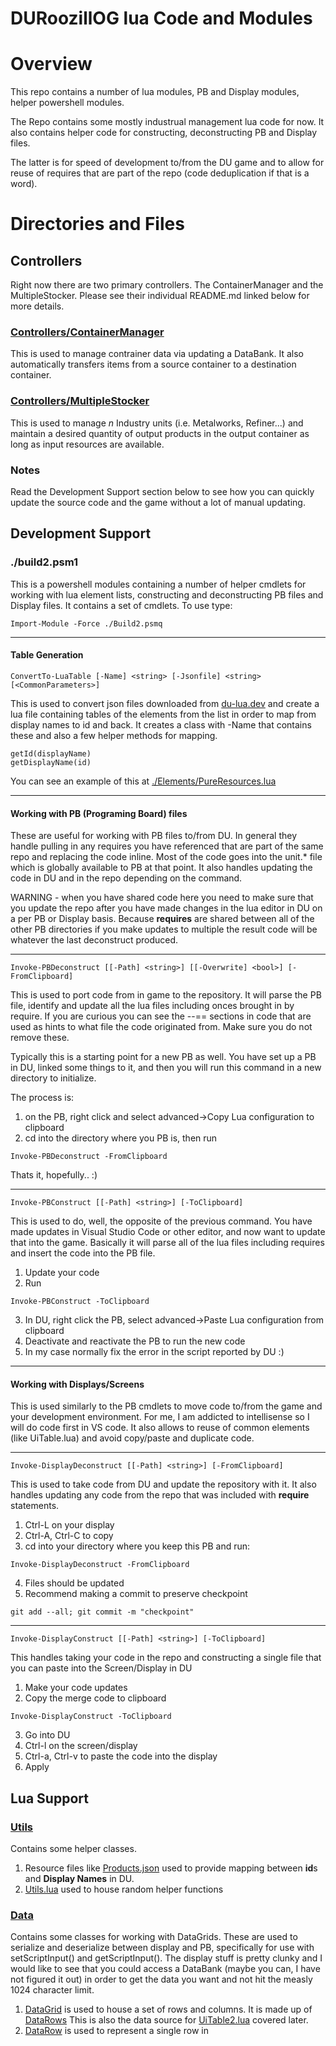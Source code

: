 # DURoozillOG lua Code and Modules

# Overview

This repo contains a number of lua modules, PB and Display modules, helper powershell modules.

The Repo contains some mostly industrual management lua code for now. It also contains helper code for constructing, deconstructing PB and Display files.

The latter is for speed of development to/from the DU game and to allow for reuse of requires that are part of the repo (code deduplication if that is a word).

# Directories and Files

## Controllers
Right now there are two primary controllers. The ContainerManager and the MultipleStocker. Please see their individual README.md linked below for more details.

### [Controllers/ContainerManager](./Controllers/ContainerManager/README.md)
This is used to manage contrainer data via updating a DataBank. It also automatically transfers items from a source container to a destination container.

### [Controllers/MultipleStocker](./Controllers/MultipleStocker/README.md)
This is used to manage *n* Industry units (i.e. Metalworks, Refiner...) and maintain a desired quantity of output products in the output container as long as input resources are available.

### Notes
Read the Development Support section below to see how you can quickly update the source code and the game without a lot of manual updating.

## Development Support
### ./build2.psm1  
This is a powershell modules containing a number of helper cmdlets for working with lua element lists, constructing and deconstructing PB files and Display files. It contains a set of cmdlets. To use type:
```
Import-Module -Force ./Build2.psmq
```
---
#### Table Generation
```
ConvertTo-LuaTable [-Name] <string> [-Jsonfile] <string>  [<CommonParameters>]
```
This is used to convert json files downloaded from [du-lua.dev](https://du-lua.dev/#/items) and create a lua file containing tables of the elements from the list in order to map from display names to id and back. It creates a class with -Name that contains these and also a few helper methods for mapping.

```
getId(displayName)
getDisplayName(id)
```

You can see an example of this at [./Elements/PureResources.lua](./Elements/PureResources.lua)

---

#### Working with PB (Programing Board) files
These are useful for working with PB files to/from DU. In general they handle pulling in any requires you have referenced that are part of the same repo and replacing the code inline. Most of the code goes into the unit.* file which is globally available to PB at that point. It also handles updating the code in DU and in the repo depending on the command.

WARNING - when you have shared code here you need to make sure that you update the repo after you have made changes in the lua editor in DU on a per PB or Display basis. Because **requires** are shared between all of the other PB directories if you make updates to multiple the result code will be whatever the last deconstruct produced.

---

```
Invoke-PBDeconstruct [[-Path] <string>] [[-Overwrite] <bool>] [-FromClipboard]
```
This is used to port code from in game to the repository. It will parse the PB file, identify and update all the lua files including onces brought in by require. If you are curious you can see the --== sections in code that are used as hints to what file the code originated from. Make sure you do not remove these.

Typically this is a starting point for a new PB as well. You have set up a PB in DU, linked some things to it, and then you will run this command in a new directory to initialize.

The process is:

1. on the PB, right click and select advanced->Copy Lua configuration to clipboard
2. cd into the directory where you PB is, then run
```
Invoke-PBDeconstruct -FromClipboard
```
Thats it, hopefully.. :)

---

```
Invoke-PBConstruct [[-Path] <string>] [-ToClipboard]
```
This is used to do, well, the opposite of the previous command. You have made updates in Visual Studio Code or other editor, and now want to update that into the game.
Basically it will parse all of the lua files including requires and insert the code into the PB file.

1. Update your code
2. Run
```
Invoke-PBConstruct -ToClipboard
```
3. In DU, right click the PB, select advanced->Paste Lua configuration from clipboard
4. Deactivate and reactivate the PB to run the new code
5. In my case normally fix the error in the script reported by DU :)

---

#### Working with Displays/Screens
This is used similarly to the PB cmdlets to move code to/from the game and your development environment. For me, I am addicted to intellisense so I will do code first in VS code. It also allows to reuse of common elements (like UiTable.lua) and avoid copy/paste and duplicate code.

---

```
Invoke-DisplayDeconstruct [[-Path] <string>] [-FromClipboard]
```

This is used to take code from DU and update the repository with it. It also handles updating any code from the repo that was included with **require** statements.
1. Ctrl-L on your display
2. Ctrl-A, Ctrl-C to copy
3. cd into your directory where you keep this PB and run:
```
Invoke-DisplayDeconstruct -FromClipboard
```
4. Files should be updated
5. Recommend making a commit to preserve checkpoint
```
git add --all; git commit -m "checkpoint"
```

---

```
Invoke-DisplayConstruct [[-Path] <string>] [-ToClipboard]
```
This handles taking your code in the repo and constructing a single file that you can paste into the Screen/Display in DU
1. Make your code updates
2. Copy the merge code to clipboard
```
Invoke-DisplayConstruct -ToClipboard
```
3. Go into DU
4. Ctrl-l on the screen/display
5. Ctrl-a, Ctrl-v to paste the code into the display
5. Apply


## Lua Support

### [Utils](./Utils)
Contains some helper classes.

1. Resource files like [Products.json](./Utils/Products.json) used to provide mapping between **id**s and **Display Names** in DU.
2. [Utils.lua](./Utils/Utils.lua) used to house random helper functions

### [Data](./Data)
Contains some classes for working with DataGrids. These are used to serialize and deserialize between display and PB, specifically for use with setScriptInput() and getScriptInput(). The display stuff is pretty clunky and I would like to see that you could access a DataBank (maybe you can, I have not figured it out) in order to get the data you want and not hit the measly 1024 character limit.

1. [DataGrid](./Data/DataGrid.lua) is used to house a set of rows and columns. It is made up of [DataRows](./Data/DataRow.lua) This is also the data source for [UiTable2.lua](./Ui/UiTable2.lua) covered later.
2. [DataRow](./Data/DataRow.lua) is used to represent a single row in 

